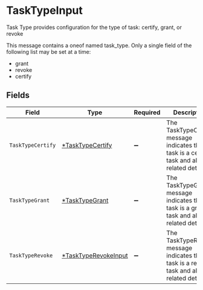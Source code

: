 # TaskTypeInput

 Task Type provides configuration for the type of task: certify, grant, or revoke


This message contains a oneof named task_type. Only a single field of the following list may be set at a time:
  - grant
  - revoke
  - certify



## Fields

| Field                                                                                          | Type                                                                                           | Required                                                                                       | Description                                                                                    |
| ---------------------------------------------------------------------------------------------- | ---------------------------------------------------------------------------------------------- | ---------------------------------------------------------------------------------------------- | ---------------------------------------------------------------------------------------------- |
| `TaskTypeCertify`                                                                              | [*TaskTypeCertify](../../models/shared/tasktypecertify.md)                                     | :heavy_minus_sign:                                                                             |  The TaskTypeCertify message indicates that a task is a certify task and all related details.<br/> |
| `TaskTypeGrant`                                                                                | [*TaskTypeGrant](../../models/shared/tasktypegrant.md)                                         | :heavy_minus_sign:                                                                             |  The TaskTypeGrant message indicates that a task is a grant task and all related details.<br/> |
| `TaskTypeRevoke`                                                                               | [*TaskTypeRevokeInput](../../models/shared/tasktyperevokeinput.md)                             | :heavy_minus_sign:                                                                             |  The TaskTypeRevoke message indicates that a task is a revoke task and all related details.<br/> |